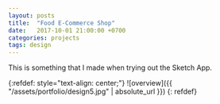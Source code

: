 ```yaml
---
layout: posts
title:  "Food E-Commerce Shop"
date:   2017-10-01 21:00:00 +0700
categories: projects
tags: design
---
```

This is something that I made when trying out the Sketch App.


{:refdef: style="text-align: center;"}
![overview]({{ "/assets/portfolio/design5.jpg" | absolute_url }})
{: refdef}

[behance]: https://www.behance.net/gallery/57410033/Daily-UI-004-Calculator-(Sample-Size)
